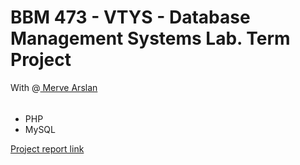 # BBM 473 - VTYS - Database Management Systems Lab. Term Project

With @<a href="https://github.com/mervearsln"> Merve Arslan </a>



###### 
- PHP
- MySQL


<a href="https://github.com/kmluns/SchoolProjects/blob/master/BBM473-VTYS/report/report.pdf">Project report link</a>
